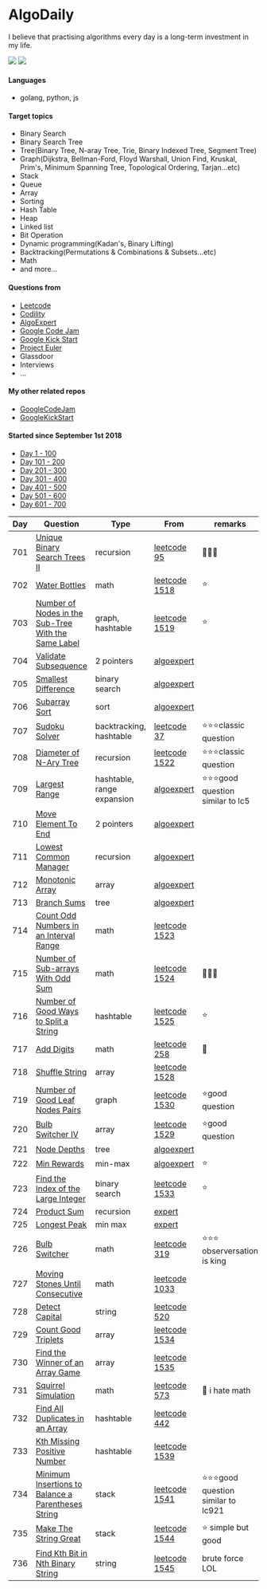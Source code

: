 # AlgoDaily

I believe that practising algorithms every day is a long-term investment in my life.

[![](https://lc.coding.gs/v1/ranking/calvinchankf.svg?logo=leetcode)](https://leetcode.com/calvinchankf/)
[![](https://lc.coding.gs/v1/solved/calvinchankf.svg?logo=leetcode)](https://leetcode.com/calvinchankf/)

#### Languages

-   golang, python, js

#### Target topics

-   Binary Search
-   Binary Search Tree
-   Tree(Binary Tree, N-aray Tree, Trie, Binary Indexed Tree, Segment Tree)
-   Graph(Dijkstra, Bellman-Ford, Floyd Warshall, Union Find, Kruskal, Prim's, Minimum Spanning Tree, Topological Ordering, Tarjan...etc)
-   Stack
-   Queue
-   Array
-   Sorting
-   Hash Table
-   Heap
-   Linked list
-   Bit Operation
-   Dynamic programming(Kadan's, Binary Lifting)
-   Backtracking(Permutations & Combinations & Subsets...etc)
-   Math
-   and more...

#### Questions from

-   [Leetcode](https://leetcode.com)
-   [Codility](https://app.codility.com/programmers/lessons/)
-   [AlgoExpert](https://www.algoexpert.io)
-   [Google Code Jam](https://codingcompetitions.withgoogle.com/codejam)
-   [Google Kick Start](https://codingcompetitions.withgoogle.com/kickstart/)
-   [Project Euler](https://projecteuler.net)
-   Glassdoor
-   Interviews
-   ...

#### My other related repos

-   [GoogleCodeJam](https://github.com/calvinchankf/GoogleCodeJam)
-   [GoogleKickStart](https://github.com/calvinchankf/GoogleKickStart)

#### Started since September 1st 2018

-   [Day 1 - 100](./markdowns/day1-100.md)
-   [Day 101 - 200](./markdowns/day101-200.md)
-   [Day 201 - 300](./markdowns/day201-300.md)
-   [Day 301 - 400](./markdowns/day301-400.md)
-   [Day 401 - 500](./markdowns/day401-500.md)
-   [Day 501 - 600](./markdowns/day501-600.md)
-   [Day 601 - 700](./markdowns/day601-700.md)

| Day | Question                                                                                                                  | Type                       | From                                                                                                | remarks                               |
| --- | ------------------------------------------------------------------------------------------------------------------------- | -------------------------- | --------------------------------------------------------------------------------------------------- | ------------------------------------- |
| 701 | [Unique Binary Search Trees II](/leetcode/95-unique-binary-search-trees-ii)                                               | recursion                  | [leetcode 95](https://leetcode.com/problems/unique-binary-search-trees-ii/)                         | 📌📌📌                                |
| 702 | [Water Bottles](/leetcode/1518-water-bottles)                                                                             | math                       | [leetcode 1518](https://leetcode.com/problems/water-bottles/)                                       | ⭐️                                   |
| 703 | [Number of Nodes in the Sub-Tree With the Same Label](/leetcode/1519-number-of-nodes-in-the-sub-tree-with-the-same-label) | graph, hashtable           | [leetcode 1519](https://leetcode.com/problems/number-of-nodes-in-the-sub-tree-with-the-same-label/) | ⭐️                                   |
| 704 | [Validate Subsequence](/algoexpert/easy/validate-subsequence/)                                                            | 2 pointers                 | [algoexpert](https://www.algoexpert.io/questions/Validate%20Subsequence)                            |                                       |
| 705 | [Smallest Difference](/algoexpert/medium/smallest-difference/)                                                            | binary search              | [algoexpert](https://www.algoexpert.io/questions/Smallest%20Difference)                             |                                       |
| 706 | [Subarray Sort](/algoexpert/medium/smallest-difference/)                                                                  | sort                       | [algoexpert](https://www.algoexpert.io/questions/Subarray%20Sort)                                   |                                       |
| 707 | [Sudoku Solver](/leetcode/37-sudoku-solver)                                                                               | backtracking, hashtable    | [leetcode 37](https://leetcode.com/problems/sudoku-solver/)                                         | ⭐️⭐️⭐️classic question             |
| 708 | [Diameter of N-Ary Tree](/leetcode/1522-diameter-of-n-ary-tree)                                                           | recursion                  | [leetcode 1522](https://leetcode.com/problems/diameter-of-n-ary-tree/)                              | ⭐️⭐️⭐️classic question             |
| 709 | [Largest Range](/algoexpert/hard/largest-range)                                                                           | hashtable, range expansion | [algoexpert](https://www.algoexpert.io/questions/Largest%20Range/)                                  | ⭐️⭐️⭐️good question similar to lc5 |
| 710 | [Move Element To End](/algoexpert/medium/move-element-to-end)                                                             | 2 pointers                 | [algoexpert](https://www.algoexpert.io/questions/Move%20Element%20To%20End/)                        |                                       |
| 711 | [Lowest Common Manager](/algoexpert/hard/lowest-common-manager)                                                           | recursion                  | [algoexpert](https://www.algoexpert.io/questions/Lowest%20Common%20Manager/)                        |                                       |
| 712 | [Monotonic Array](/algoexpert/medium/monotonic-array)                                                                     | array                      | [algoexpert](https://www.algoexpert.io/questions/Monotonic%20Array/)                                |                                       |
| 713 | [Branch Sums](/algoexpert/easy/branch-sums)                                                                               | tree                       | [algoexpert](https://www.algoexpert.io/questions/Branch%20Sums/)                                    |                                       |
| 714 | [Count Odd Numbers in an Interval Range](/leetcode/1523-count-odd-numbers-in-an-interval-range)                           | math                       | [leetcode 1523](https://leetcode.com/problems/count-odd-numbers-in-an-interval-range/)              |                                       |
| 715 | [Number of Sub-arrays With Odd Sum](/leetcode/1524-number-of-sub-arrays-with-odd-sum)                                     | math                       | [leetcode 1524](https://leetcode.com/problems/number-of-sub-arrays-with-odd-sum/)                   | 📌📌📌                                |
| 716 | [Number of Good Ways to Split a String](/leetcode/1525-number-of-good-ways-to-split-a-string)                             | hashtable                  | [leetcode 1525](https://leetcode.com/problems/number-of-good-ways-to-split-a-string/)               | ⭐️                                   |
| 717 | [Add Digits](/leetcode/258-add-digits)                                                                                    | math                       | [leetcode 258](https://leetcode.com/problems/add-digits/)                                           | 🤔                                    |
| 718 | [Shuffle String](/leetcode/1528-shuffle-string)                                                                           | array                      | [leetcode 1528](https://leetcode.com/problems/shuffle-string/)                                      |                                       |
| 719 | [Number of Good Leaf Nodes Pairs](/leetcode/1530-number-of-good-leaf-nodes-pairs)                                         | graph                      | [leetcode 1530](https://leetcode.com/problems/number-of-good-leaf-nodes-pairs/)                     | ⭐️good question                      |
| 720 | [Bulb Switcher IV](/leetcode/1529-bulb-switcher-iv)                                                                       | array                      | [leetcode 1529](https://leetcode.com/problems/bulb-switcher-iv/)                                    | ⭐️good question                      |
| 721 | [Node Depths](/algoexpert/easy/node-depths)                                                                               | tree                       | [algoexpert](https://www.algoexpert.io/questions/Node%20Depths)                                     |                                       |
| 722 | [Min Rewards](/algoexpert/easy/min-rewards)                                                                               | min-max                    | [algoexpert](https://www.algoexpert.io/questions/Min%20Rewards)                                     | ⭐️                                   |
| 723 | [Find the Index of the Large Integer](/leetcode/1533-find-the-index-of-the-large-integer)                                 | binary search              | [leetcode 1533](https://leetcode.com/problems/find-the-index-of-the-large-integer/)                 | ⭐️                                   |
| 724 | [Product Sum](/algoexpert/easy/product-sum) | recursion | [expert](https://www.algoexpert.io/questions/Product%20Sum) |         |
| 725 | [Longest Peak](/algoexpert/easy/longest-peak) | min max | [expert](https://www.algoexpert.io/questions/Longest%20Peak) |         |
| 726 | [Bulb Switcher](/leetcode/319-bulb-switcher)                                | math      | [leetcode 319](https://leetcode.com/problems/bulb-switcher/)                | ⭐️⭐️⭐️ observersation is king |
| 727 | [Moving Stones Until Consecutive](/leetcode/1033-moving-stones-until-consecutive) | math      | [leetcode 1033](https://leetcode.com/problems/moving-stones-until-consecutive/) |         |
| 728 | [Detect Capital](/leetcode/520-detect-capital)                              | string    | [leetcode 520](https://leetcode.com/problems/detect-capital/)               |         |
| 729 | [Count Good Triplets](/leetcode/1534-count-good-triplets)                                                                 | array            | [leetcode 1534](https://leetcode.com/problems/count-good-triplets/)                                 |         |
| 730 | [Find the Winner of an Array Game](/leetcode/1535-find-the-winner-of-an-array-game)                                       | array            | [leetcode 1535](https://leetcode.com/problems/find-the-winner-of-an-array-game/)                    |         |
| 731 | [Squirrel Simulation](/leetcode/573-squirrel-simulation/)                                                                 | math             | [leetcode 573](https://leetcode.com/problems/squirrel-simulation/)                                  | 📌 i hate math |
| 732 | [Find All Duplicates in an Array](/leetcode/442-find-all-duplicates-in-an-array)                                          | hashtable        | [leetcode 442](https://leetcode.com/problems/find-all-duplicates-in-an-array/)                      |         |
| 733 | [Kth Missing Positive Number](/leetcode/1539-kth-missing-positive-number)                                                 | hashtable                  | [leetcode 1539](https://leetcode.com/problems/kth-missing-positive-number/)                         |                                       |
| 734 | [Minimum Insertions to Balance a Parentheses String](/leetcode/1541-minimum-insertions-to-balance-a-parentheses-string)   | stack                      | [leetcode 1541](https://leetcode.com/problems/minimum-insertions-to-balance-a-parentheses-string/)  | ⭐️⭐️⭐️good question similar to lc921 |
| 735 | [Make The String Great](/leetcode/1544-make-the-string-great)                                                             | stack                      | [leetcode 1544](https://leetcode.com/problems/make-the-string-great/)                               | ⭐️ simple but good                   |
| 736 | [Find Kth Bit in Nth Binary String](/leetcode/1545-find-kth-bit-in-nth-binary-string)                                     | string                     | [leetcode 1545](https://leetcode.com/problems/find-kth-bit-in-nth-binary-string/)                   | brute force LOL                       |
